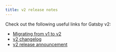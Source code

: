 ```yaml
---
title: v2 release notes
---
```


Check out the following useful links for Gatsby v2:

- [Migrating from v1 to v2](/migrating-from-v1-to-v2/)
- [v2 changelog](https://github.com/gatsbyjs/gatsby/blob/master/CHANGELOG.md#200---2018-09-13)
- [v2 release announcement](/blog/2018-09-17-gatsby-v2/)
